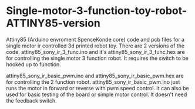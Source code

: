 # Single-motor-3-function-toy-robot-ATTINY85-version
Attiny85 (Arduino envroment SpenceKonde core) code and pcb files for a single motor ir controlled 3d printed robot toy.
There are 2 versions of the code.
attiny85_sony_ir_3_func.ino and it's attiny85_sony_ir_3_func.hex are for controlling the single motor 3 function robot.
It requires the switch to be hooked up to function.

attiny85_sony_ir_basic_pwm.ino and attiny85_sony_ir_basic_pwm.hex are for controlling the 2 function robot.
attiny85_sony_ir_basic_pwm.ino just runs the motor in forward or reverse with pwm speed control. It can also be used for basic testing of the board or simple motor control. It doesn't need the feedback switch.
